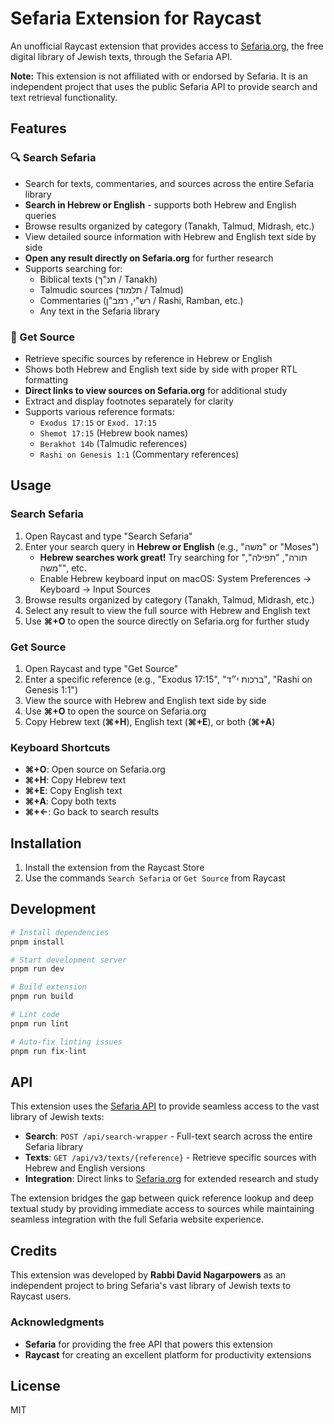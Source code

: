 # Sefaria Extension for Raycast

An unofficial Raycast extension that provides access to [Sefaria.org](https://www.sefaria.org/), the free digital library of Jewish texts, through the Sefaria API.

**Note:** This extension is not affiliated with or endorsed by Sefaria. It is an independent project that uses the public Sefaria API to provide search and text retrieval functionality.

## Features

### 🔍 Search Sefaria

- Search for texts, commentaries, and sources across the entire Sefaria library
- **Search in Hebrew or English** - supports both Hebrew and English queries
- Browse results organized by category (Tanakh, Talmud, Midrash, etc.)
- View detailed source information with Hebrew and English text side by side
- **Open any result directly on Sefaria.org** for further research
- Supports searching for:
  - Biblical texts (תנ"ך / Tanakh)
  - Talmudic sources (תלמוד / Talmud)
  - Commentaries (רש"י, רמב"ן / Rashi, Ramban, etc.)
  - Any text in the Sefaria library

### 📖 Get Source

- Retrieve specific sources by reference in Hebrew or English
- Shows both Hebrew and English text side by side with proper RTL formatting
- **Direct links to view sources on Sefaria.org** for additional study
- Extract and display footnotes separately for clarity
- Supports various reference formats:
  - `Exodus 17:15` or `Exod. 17:15`
  - `Shemot 17:15` (Hebrew book names)
  - `Berakhot 14b` (Talmudic references)
  - `Rashi on Genesis 1:1` (Commentary references)

## Usage

### Search Sefaria
1. Open Raycast and type "Search Sefaria"
2. Enter your search query in **Hebrew or English** (e.g., "משה" or "Moses")
   - **Hebrew searches work great!** Try searching for "תורה", "תפילה", "משה", etc.
   - Enable Hebrew keyboard input on macOS: System Preferences → Keyboard → Input Sources
3. Browse results organized by category (Tanakh, Talmud, Midrash, etc.)
4. Select any result to view the full source with Hebrew and English text
5. Use **⌘+O** to open the source directly on Sefaria.org for further study

### Get Source
1. Open Raycast and type "Get Source"
2. Enter a specific reference (e.g., "Exodus 17:15", "ברכות י״ד", "Rashi on Genesis 1:1")
3. View the source with Hebrew and English text side by side
4. Use **⌘+O** to open the source on Sefaria.org
5. Copy Hebrew text (**⌘+H**), English text (**⌘+E**), or both (**⌘+A**)

### Keyboard Shortcuts
- **⌘+O**: Open source on Sefaria.org
- **⌘+H**: Copy Hebrew text
- **⌘+E**: Copy English text  
- **⌘+A**: Copy both texts
- **⌘+←**: Go back to search results

## Installation

1. Install the extension from the Raycast Store
2. Use the commands `Search Sefaria` or `Get Source` from Raycast

## Development

```bash
# Install dependencies
pnpm install

# Start development server
pnpm run dev

# Build extension
pnpm run build

# Lint code
pnpm run lint

# Auto-fix linting issues
pnpm run fix-lint
```

## API

This extension uses the [Sefaria API](https://developers.sefaria.org/) to provide seamless access to the vast library of Jewish texts:

- **Search**: `POST /api/search-wrapper` - Full-text search across the entire Sefaria library
- **Texts**: `GET /api/v3/texts/{reference}` - Retrieve specific sources with Hebrew and English versions
- **Integration**: Direct links to [Sefaria.org](https://www.sefaria.org/) for extended research and study

The extension bridges the gap between quick reference lookup and deep textual study by providing immediate access to sources while maintaining seamless integration with the full Sefaria website experience.

## Credits

This extension was developed by **Rabbi David Nagarpowers** as an independent project to bring Sefaria's vast library of Jewish texts to Raycast users.

### Acknowledgments

- **Sefaria** for providing the free API that powers this extension
- **Raycast** for creating an excellent platform for productivity extensions

## License

MIT
